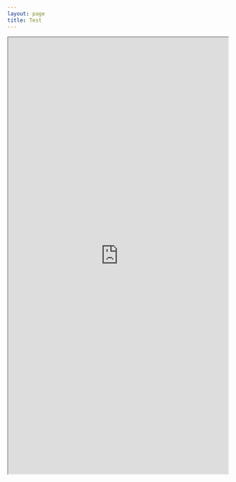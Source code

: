 ```yaml
---
layout: page
title: Test
---
```


<iframe src="https://billpetti.shinyapps.io/edge_shiny/" width="100%" height="1000px"></iframe>
